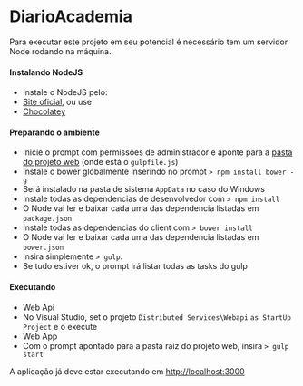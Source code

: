 # DiarioAcademia

Para executar este projeto em seu potencial é necessário tem um servidor Node rodando na máquina.

#### Instalando NodeJS
* Instale o NodeJS pelo:
 * [Site oficial](https://nodejs.org/), ou use
 * [Chocolatey](https://chocolatey.org/)
 
#### Preparando o ambiente
* Inicie o prompt com permissões de administrador e aponte para a [pasta do projeto web](https://github.com/AlexandreRech/DiarioAcademia/tree/master/NDDigital.DiarioAcademia.Apresentacao.WebApp) (onde está o `gulpfile.js`)
* Instale o bower globalmente inserindo no prompt `> npm install bower -g`
 * Será instalado na pasta de sistema `AppData` no caso do Windows
* Instale todas as dependencias de desenvolvedor com `> npm install`
 * O Node vai ler e baixar cada uma das dependencia listadas em `package.json`
* Instale todas as dependencias do client com `> bower install`
 * O Node vai ler e baixar cada uma das dependencia listadas em `bower.json`
* Insira simplemente `> gulp`. 
 * Se tudo estiver ok, o prompt irá listar todas as tasks do gulp

#### Executando
* Web Api
 * No Visual Studio, set o projeto `Distributed Services\Webapi`  `as StartUp Project` e o execute
* Web App
 * Com o prompt apontado para a pasta raíz do projeto web, insira `> gulp start`
 
A aplicação já deve estar executando em  [http://localhost:3000](http://localhost:3000)

